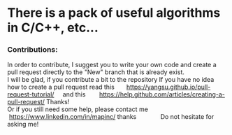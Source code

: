 # There is a pack of useful algorithms in C/C++, etc...   
### Contributions:  
In order to contribute, I suggest you to write your own code and create a pull request directly to the "New" branch that is already exist.   
I will be glad, if you contribute a bit to the repository
If you have no idea how to create a pull request read this       https://yangsu.github.io/pull-request-tutorial/     and this        https://help.github.com/articles/creating-a-pull-request/
Thanks!                                  
Or if you still need some help, please contact me  https://www.linkedin.com/in/mapinc/ thanks              Do not hesitate for asking me!


